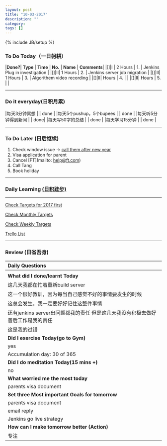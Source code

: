 ```yaml
---
layout: post
title: "10-03-2017"
description: ""
category: 
tags: []
---
```

{% include JB/setup %}


### To Do Today（一日躬耕）

|**Done?**| **Type** | **Time**   | **No.** | **Name** | **Comments**|
|[]|I | 2 Hours  | 1. |	Jenkins Plug in investigation | 
|[]|II| 1 Hours  | 2. | Jenkins server job migration  	|
|[]|II| 1 Hours  | 3. |	Algorithem video recording |
|[]|II|  Hours   | 4. |	 |
|[]|II|  Hours   | 5. | |

---

### Do it everyday(日积月累)

|每天3分钟冥想             | | done	  |
|每天5个pushup，5个bupees   | | done    |
|每天听5分钟得到新闻      | |	 done|
|每天写50字的总结			 | | done  |
|每天学习15分钟            | | done  |

---

### To Do Later (日后继续) 

1. Check window issue -> [call them after new year](http://neil526.tripod.com/) 
2. Visa application for parent
3. Cancel [FT](mailto: help@ft.com)
4. Call Tang
5. Book holiday 

---

### Daily Learning [(日积跬步)](https://yitianxu.github.io/2017/01/05/learning-summary)


---

[Check Targets for 2017 first](https://yitianxu.github.io/2016/12/30/resolution-for-2017)

[Check Monthly Targets](https://yitianxu.github.io/pages/monthly%20targets/Monthly)

[Check Weekly Targets](https://yitianxu.github.io/pages/weekly%20targets/Weekly%20Targets) 

[Trello List](https://trello.com/b/oYub62ID/goal-of-year-2016-2017)

---

### Review (日省吾身)

| Daily Questions                   |                                           
|:----------------------------------|
|                                   |
| **What did I done/learnt Today**| 
|  这几天我都在忙着重新build server |
|  这一个很好教训，因为每当自己感觉不好的事情要发生的时候|
|  这总会发生。我一定要好好记住这整件事情|
|  还有jenkins server出问题都我的责任 但是这几天我没有积极去做好善后工作是我的责任|
|  这是我的过错 |
| **Did I exercise Today(go to Gym)**|          
|  yes   |
| Accumulation day: 30  of 365   |
| **Did I do meditation Today(15 mins +)**|          
|  no   |
|**What worried me the most today**|
|  parents visa document                              |
|**Set three Most important Goals for tomorrow**|
|  parents visa document                              |
|   email reply        |
|   Jenkins go live strategy       |
|**How can I make tomorrow better (Action)**|
|   专注       |
